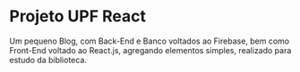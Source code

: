 # Projeto UPF React

Um pequeno Blog, com Back-End e Banco voltados ao Firebase, bem como Front-End voltado ao React.js, agregando elementos simples, realizado para estudo da biblioteca.
